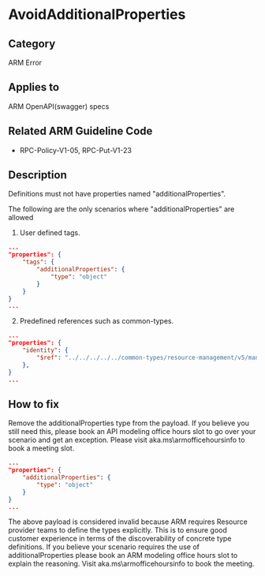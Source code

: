 # AvoidAdditionalProperties

## Category

ARM Error

## Applies to

ARM OpenAPI(swagger) specs

## Related ARM Guideline Code

- RPC-Policy-V1-05, RPC-Put-V1-23

## Description

Definitions must not have properties named "additionalProperties".

The following are the only scenarios where "additionalProperties" are allowed

 1. User defined tags.

```json
...
"properties": {
    "tags": {
        "additionalProperties": {
            "type": "object"
        }
    }
}
...
```

 2. Predefined references such as common-types.

```json
...
"properties": {
    "identity": {
        "$ref": "../../../../../common-types/resource-management/v5/managedidentity.json#/definitions/ManagedServiceIdentity"
    },
}
...
```

## How to fix

Remove the additionalProperties type from the payload. If you believe you still need this, please book an API modeling office hours slot to go over your scenario and get an exception. Please visit aka.ms\armofficehoursinfo to book a meeting slot. 

```json
...
"properties": {
    "additionalProperties": {
        "type": "object"
    }
}
...
```

The above payload is considered invalid because ARM requires Resource provider teams to define the types explicitly. This is to ensure good customer experience in terms of the discoverability of concrete type definitions. If you believe your scenario requires the use of additionalProperties please book an ARM modeling office hours slot to explain the reasoning. Visit aka.ms\armofficehoursinfo to book the meeting.
